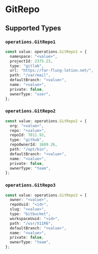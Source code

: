 # GitRepo


## Supported Types

### `operations.GitRepo1`

```typescript
const value: operations.GitRepo1 = {
  namespace: "<value>",
  projectId: 2375.23,
  type: "gitlab",
  url: "https://far-flung-lotion.net/",
  path: "/var/mail",
  defaultBranch: "<value>",
  name: "<value>",
  private: false,
  ownerType: "user",
};
```

### `operations.GitRepo2`

```typescript
const value: operations.GitRepo2 = {
  org: "<value>",
  repo: "<value>",
  repoId: 7811.93,
  type: "github",
  repoOwnerId: 1689.26,
  path: "/opt/bin",
  defaultBranch: "<value>",
  name: "<value>",
  private: false,
  ownerType: "team",
};
```

### `operations.GitRepo3`

```typescript
const value: operations.GitRepo3 = {
  owner: "<value>",
  repoUuid: "<id>",
  slug: "<value>",
  type: "bitbucket",
  workspaceUuid: "<id>",
  path: "/usr/X11R6",
  defaultBranch: "<value>",
  name: "<value>",
  private: false,
  ownerType: "team",
};
```

